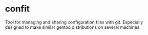 confit
======

Tool for managing and sharing configuration files with git. Especially designed to make similar gentoo distributions on several machines.